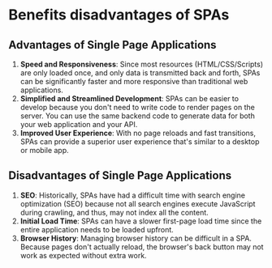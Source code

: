 # Benefits disadvantages of SPAs

## Advantages of Single Page Applications

1. **Speed and Responsiveness**: Since most resources (HTML/CSS/Scripts) are only loaded once, and only data is transmitted back and forth, SPAs can be significantly faster and more responsive than traditional web applications.
2. **Simplified and Streamlined Development**: SPAs can be easier to develop because you don't need to write code to render pages on the server. You can use the same backend code to generate data for both your web application and your API.
3. **Improved User Experience**: With no page reloads and fast transitions, SPAs can provide a superior user experience that's similar to a desktop or mobile app.

## Disadvantages of Single Page Applications

1. **SEO**: Historically, SPAs have had a difficult time with search engine optimization (SEO) because not all search engines execute JavaScript during crawling, and thus, may not index all the content.
2. **Initial Load Time**: SPAs can have a slower first-page load time since the entire application needs to be loaded upfront.
3. **Browser History**: Managing browser history can be difficult in a SPA. Because pages don't actually reload, the browser's back button may not work as expected without extra work.